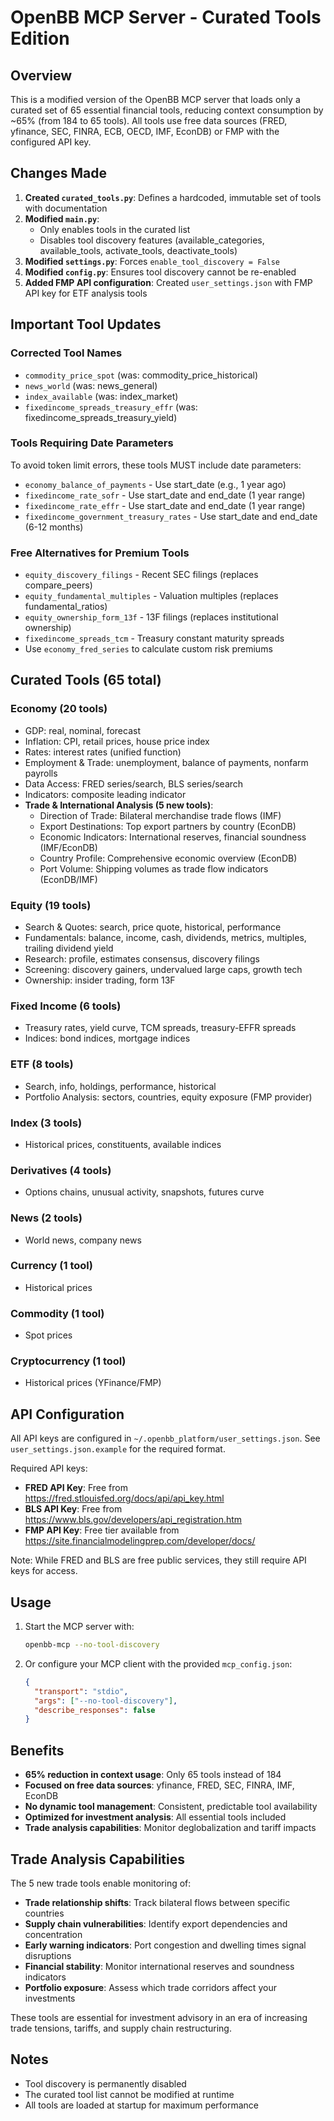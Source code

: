 # OpenBB MCP Server - Curated Tools Edition

## Overview

This is a modified version of the OpenBB MCP server that loads only a curated set of 65 essential financial tools, reducing context consumption by ~65% (from 184 to 65 tools). All tools use free data sources (FRED, yfinance, SEC, FINRA, ECB, OECD, IMF, EconDB) or FMP with the configured API key.

## Changes Made

1. **Created `curated_tools.py`**: Defines a hardcoded, immutable set of tools with documentation
2. **Modified `main.py`**: 
   - Only enables tools in the curated list
   - Disables tool discovery features (available_categories, available_tools, activate_tools, deactivate_tools)
3. **Modified `settings.py`**: Forces `enable_tool_discovery = False`
4. **Modified `config.py`**: Ensures tool discovery cannot be re-enabled
5. **Added FMP API configuration**: Created `user_settings.json` with FMP API key for ETF analysis tools

## Important Tool Updates

### Corrected Tool Names
- `commodity_price_spot` (was: commodity_price_historical)
- `news_world` (was: news_general)
- `index_available` (was: index_market)
- `fixedincome_spreads_treasury_effr` (was: fixedincome_spreads_treasury_yield)

### Tools Requiring Date Parameters
To avoid token limit errors, these tools MUST include date parameters:
- `economy_balance_of_payments` - Use start_date (e.g., 1 year ago)
- `fixedincome_rate_sofr` - Use start_date and end_date (1 year range)
- `fixedincome_rate_effr` - Use start_date and end_date (1 year range)
- `fixedincome_government_treasury_rates` - Use start_date and end_date (6-12 months)

### Free Alternatives for Premium Tools
- `equity_discovery_filings` - Recent SEC filings (replaces compare_peers)
- `equity_fundamental_multiples` - Valuation multiples (replaces fundamental_ratios)
- `equity_ownership_form_13f` - 13F filings (replaces institutional ownership)
- `fixedincome_spreads_tcm` - Treasury constant maturity spreads
- Use `economy_fred_series` to calculate custom risk premiums

## Curated Tools (65 total)

### Economy (20 tools)
- GDP: real, nominal, forecast
- Inflation: CPI, retail prices, house price index
- Rates: interest rates (unified function)
- Employment & Trade: unemployment, balance of payments, nonfarm payrolls
- Data Access: FRED series/search, BLS series/search
- Indicators: composite leading indicator
- **Trade & International Analysis (5 new tools)**:
  - Direction of Trade: Bilateral merchandise trade flows (IMF)
  - Export Destinations: Top export partners by country (EconDB)
  - Economic Indicators: International reserves, financial soundness (IMF/EconDB)
  - Country Profile: Comprehensive economic overview (EconDB)
  - Port Volume: Shipping volumes as trade flow indicators (EconDB/IMF)

### Equity (19 tools)
- Search & Quotes: search, price quote, historical, performance
- Fundamentals: balance, income, cash, dividends, metrics, multiples, trailing dividend yield
- Research: profile, estimates consensus, discovery filings
- Screening: discovery gainers, undervalued large caps, growth tech
- Ownership: insider trading, form 13F

### Fixed Income (6 tools)
- Treasury rates, yield curve, TCM spreads, treasury-EFFR spreads
- Indices: bond indices, mortgage indices

### ETF (8 tools)
- Search, info, holdings, performance, historical
- Portfolio Analysis: sectors, countries, equity exposure (FMP provider)

### Index (3 tools)
- Historical prices, constituents, available indices

### Derivatives (4 tools)
- Options chains, unusual activity, snapshots, futures curve

### News (2 tools)
- World news, company news

### Currency (1 tool)
- Historical prices

### Commodity (1 tool)
- Spot prices

### Cryptocurrency (1 tool)
- Historical prices (YFinance/FMP)

## API Configuration

All API keys are configured in `~/.openbb_platform/user_settings.json`. See `user_settings.json.example` for the required format.

Required API keys:
- **FRED API Key**: Free from https://fred.stlouisfed.org/docs/api/api_key.html
- **BLS API Key**: Free from https://www.bls.gov/developers/api_registration.htm
- **FMP API Key**: Free tier available from https://site.financialmodelingprep.com/developer/docs/

Note: While FRED and BLS are free public services, they still require API keys for access.

## Usage

1. Start the MCP server with:
   ```bash
   openbb-mcp --no-tool-discovery
   ```

2. Or configure your MCP client with the provided `mcp_config.json`:
   ```json
   {
     "transport": "stdio",
     "args": ["--no-tool-discovery"],
     "describe_responses": false
   }
   ```

## Benefits

- **65% reduction in context usage**: Only 65 tools instead of 184
- **Focused on free data sources**: yfinance, FRED, SEC, FINRA, IMF, EconDB
- **No dynamic tool management**: Consistent, predictable tool availability
- **Optimized for investment analysis**: All essential tools included
- **Trade analysis capabilities**: Monitor deglobalization and tariff impacts

## Trade Analysis Capabilities

The 5 new trade tools enable monitoring of:
- **Trade relationship shifts**: Track bilateral flows between specific countries
- **Supply chain vulnerabilities**: Identify export dependencies and concentration
- **Early warning indicators**: Port congestion and dwelling times signal disruptions
- **Financial stability**: Monitor international reserves and soundness indicators
- **Portfolio exposure**: Assess which trade corridors affect your investments

These tools are essential for investment advisory in an era of increasing trade tensions, tariffs, and supply chain restructuring.

## Notes

- Tool discovery is permanently disabled
- The curated tool list cannot be modified at runtime
- All tools are loaded at startup for maximum performance